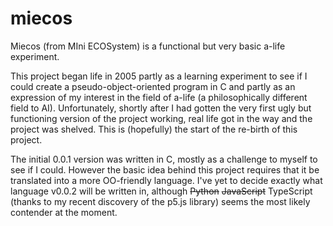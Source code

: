 # miecos
Miecos (from MIni ECOSystem) is a functional but very basic a-life experiment.

This project began life in 2005 partly as a learning experiment to see if I could create a pseudo-object-oriented program in C and partly as an expression of my interest in the field of a-life (a philosophically different field to AI).  Unfortunately, shortly after I had gotten the very first ugly but functioning version of the project working, real life got in the way and the project was shelved.  This is (hopefully) the start of the re-birth of this project.

The initial 0.0.1 version was written in C, mostly as a challenge to myself to see if I could.  However the basic idea  behind this project requires that it be translated into a more OO-friendly language.  I've yet to decide exactly what language v0.0.2 will be written in, although ~~Python~~ ~~JavaScript~~ TypeScript (thanks to my recent discovery of the p5.js library) seems the most likely contender at the moment.